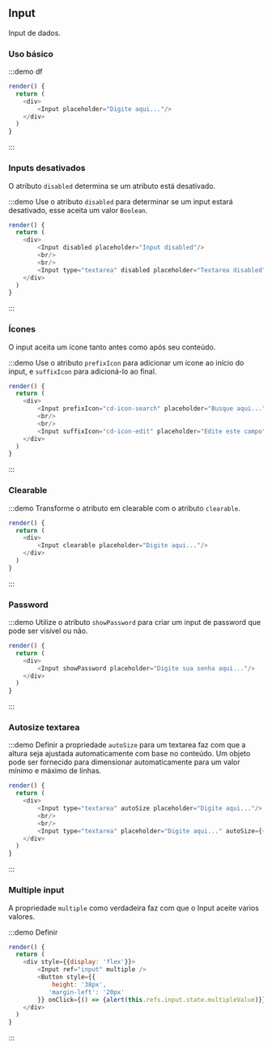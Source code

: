 ## Input

Input de dados.

### Uso básico

:::demo df

```js
render() {
  return (
    <div>
        <Input placeholder="Digite aqui..."/>
    </div>
  )
}
```
:::

### Inputs desativados

O atributo `disabled` determina se um atributo está desativado.

:::demo Use o atributo `disabled` para determinar se um input estará desativado, esse aceita um valor `Boolean`.

```js
render() {
  return (
    <div>
        <Input disabled placeholder="Input disabled"/>
        <br/>
        <br/>
        <Input type="textarea" disabled placeholder="Textarea disabled"/>
    </div>
  )
}
```
:::

### Ícones

O input aceita um ícone tanto antes como após seu conteúdo.

:::demo Use o atributo `prefixIcon` para adicionar um ícone ao início do input, e `suffixIcon` para adicioná-lo ao final.

```js
render() {
  return (
    <div>
        <Input prefixIcon="cd-icon-search" placeholder="Busque aqui..."/>
        <br/>
        <br/>
        <Input suffixIcon="cd-icon-edit" placeholder="Edite este campo"/>
    </div>
  )
}
```
:::

### Clearable

:::demo Transforme o atributo em clearable com o atributo `clearable`.

```js
render() {
  return (
    <div>
        <Input clearable placeholder="Digite aqui..."/>
    </div>
  )
}
```
:::

### Password

:::demo Utilize o atributo `showPassword` para criar um input de password que pode ser visível ou não.

```js
render() {
  return (
    <div>
        <Input showPassword placeholder="Digite sua senha aqui..."/>
    </div>
  )
}
```
:::

### Autosize textarea

:::demo Definir a propriedade `autoSize` para um textarea faz com que a altura seja ajustada automaticamente com base no conteúdo. Um objeto pode ser fornecido para dimensionar automaticamente para um valor mínimo e máximo de linhas.

```js
render() {
  return (
    <div>
        <Input type="textarea" autoSize placeholder="Digite aqui..."/>
        <br/>
        <br/>
        <Input type="textarea" placeholder="Digite aqui..." autoSize={{ minRows: 2, maxRows: 4 }}/>
    </div>
  )
}
```
:::

### Multiple input

A propriedade `multiple` como verdadeira faz com que o Input aceite varios valores.

:::demo Definir 
```js
render() {
  return (
    <div style={{display: 'flex'}}>
        <Input ref="input" multiple />
        <Button style={{
            height: '38px',
           'margin-left': '20px'
        }} onClick={() => {alert(this.refs.input.state.multipleValue)}}>Click</Button>
    </div>
  )
}
```
:::
